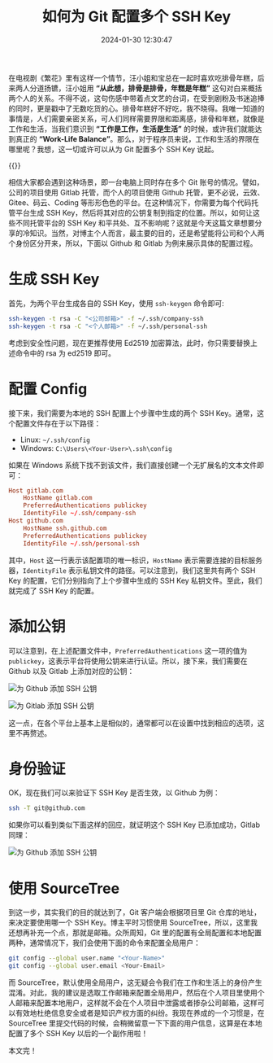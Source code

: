 ﻿---
categories:
- 编程语言
copyright: true
date: 2024-01-30 12:30:47
description: 电视剧《繁花》中的情节展示了汪小姐和宝总之间的关系，以“排骨是排骨，年糕是年糕”来表达分道扬镳后的境况。文章讨论了人们需要亲密关系和界限感，类比工作与生活的关系。针对程序员如何为
  Git 配置多个 SSH Key，介绍了生成 SSH Key、配置文件和添加公钥的步骤，以及在不同平台上验证和使用的方法，最后提及了在 SourceTree 中配置多个
  SSH Key 可能带来的身份混淆问题和解决建议。
image: /posts/如何为-Git-配置多个-SSH-Key/GIT-Branch-and-its-Operations.png
slug: How-To-Configure-Multiple-SSH-Keys-For-Git
tags:
- Git
- SSH-Key
- 备忘
- Bash
title: 如何为 Git 配置多个 SSH Key
toc: true
---

在电视剧《繁花》里有这样一个情节，汪小姐和宝总在一起时喜欢吃排骨年糕，后来两人分道扬镳，汪小姐用 **“从此想，排骨是排骨，年糕是年糕”** 这句对白来概括两个人的关系。不得不说，这句伤感中带着点文艺的台词，在受到剧粉及书迷追捧的同时，更是戳中了无数吃货的心。排骨年糕好不好吃，我不晓得。我唯一知道的事情是，人们需要亲密关系，可人们同样需要界限和距离感，排骨和年糕，就像是工作和生活，当我们意识到 **“工作是工作，生活是生活”** 的时候，或许我们就能达到真正的 **“Work-Life Balance”**。那么，对于程序员来说，工作和生活的界限在哪里呢？我想，这一切或许可以从为 Git 配置多个 SSH Key 说起。

{{<douban type="movie" id="34874646">}}

相信大家都会遇到这种场景，即一台电脑上同时存在多个 Git 账号的情况。譬如，公司的项目使用 Gitlab 托管，而个人的项目使用 Github 托管，更不必说，云效、Gitee、码云、Coding 等形形色色的平台。在这种情况下，你需要为每个代码托管平台生成 SSH Key，然后将其对应的公钥复制到指定的位置。所以，如何让这些不同托管平台的 SSH Key 和平共处、互不影响呢？这就是今天这篇文章想要分享的冷知识。当然，对博主个人而言，最主要的目的，还是希望能将公司和个人两个身份区分开来，所以，下面以 Github 和 Gitlab 为例来展示具体的配置过程。

# 生成 SSH Key

首先，为两个平台生成各自的 SSH Key，使用 `ssh-keygen` 命令即可:

```Bash
ssh-keygen -t rsa -C "<公司邮箱>" -f ~/.ssh/company-ssh
ssh-keygen -t rsa -C "<个人邮箱>" -f ~/.ssh/personal-ssh
```

考虑到安全性问题，现在更推荐使用 Ed2519 加密算法，此时，你只需要替换上述命令中的 rsa 为 ed2519 即可。

# 配置 Config 

接下来，我们需要为本地的 SSH 配置上个步骤中生成的两个 SSH Key。通常，这个配置文件存在于以下路径：

* Linux:  `~/.ssh/config`
* Windows:  `C:\Users\<Your-User>\.ssh\config`

如果在 Windows 系统下找不到该文件，我们直接创建一个无扩展名的文本文件即可：

```conf
Host gitlab.com
    HostName gitlab.com
    PreferredAuthentications publickey
    IdentityFile ~/.ssh/company-ssh
Host github.com
    HostName ssh.github.com
    PreferredAuthentications publickey
    IdentityFile ~/.ssh/personal-ssh
```

其中，`Host` 这一行表示该配置项的唯一标识，`HostName` 表示需要连接的目标服务器，`IdentityFile` 表示私钥文件的路径。可以注意到，我们这里共有两个 SSH Key 的配置，它们分别指向了上个步骤中生成的 SSH Key 私钥文件。至此，我们就完成了 SSH Key 的配置。

# 添加公钥

可以注意到，在上述配置文件中，`PreferredAuthentications` 这一项的值为 `publickey`，这表示平台将使用公钥来进行认证。所以，接下来，我们需要在 Github 以及 Gitlab 上添加对应的公钥：

![为 Github 添加 SSH 公钥](/posts/如何为-Git-配置多个-SSH-Key/Add-SSH-Key-For-Github.png)

![为 Gitlab 添加 SSH 公钥](/posts/如何为-Git-配置多个-SSH-Key/Add-SSH-Key-For-Gitlab.png)

这一点，在各个平台上基本上是相似的，通常都可以在设置中找到相应的选项，这里不再赘述。

# 身份验证

OK，现在我们可以来验证下 SSH Key 是否生效，以 Github 为例：

```bash
ssh -T git@github.com
```

如果你可以看到类似下面这样的回应，就证明这个 SSH Key 已添加成功，Gitlab 同理：

![为 Github 添加 SSH 公钥](/posts/如何为-Git-配置多个-SSH-Key/SSH-Key-Check.png)

# 使用 SourceTree

到这一步，其实我们的目的就达到了，Git 客户端会根据项目里 Git 仓库的地址，来决定要使用哪一个 SSH Key。博主平时习惯使用 SourceTree，所以，这里我还想再补充一个点，那就是邮箱。众所周知，Git 里的配置有全局配置和本地配置两种，通常情况下，我们会使用下面的命令来配置全局用户：

```bash
git config --global user.name "<Your-Name>"
git config --global user.email <Your-Email>
```

而 SourceTree，默认使用全局用户，这无疑会令我们在工作和生活上的身份产生混淆。对此，我的建议是选取工作邮箱来配置全局用户，然后在个人项目里使用个人邮箱来配置本地用户，这样就不会在个人项目中泄露或者掺杂公司邮箱，这样可以有效地杜绝信息安全或者是知识产权方面的纠纷。我现在养成的一个习惯是，在 SourceTree 里提交代码的时候，会稍微留意一下下面的用户信息，这算是在本地配置了多个 SSH Key 以后的一个副作用啦！

本文完！